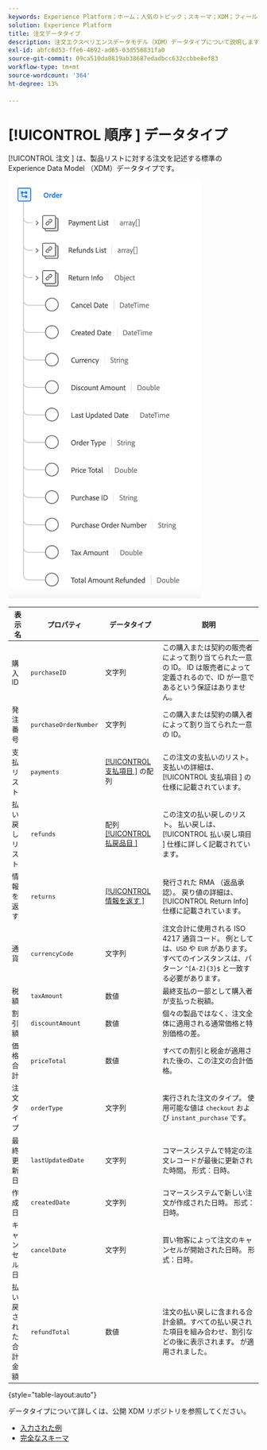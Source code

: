 ```yaml
---
keywords: Experience Platform；ホーム；人気のトピック；スキーマ；XDM；フィールド；スキーマ；スキーマ；順序；データタイプ；データタイプ；データタイプ；
solution: Experience Platform
title: 注文データタイプ
description: 注文エクスペリエンスデータモデル（XDM）データタイプについて説明します。
exl-id: abfc6d53-ffe6-4692-ad65-03d556831fa0
source-git-commit: 09ca510da0819ab38687edadbcc632ccbbe8ef83
workflow-type: tm+mt
source-wordcount: '364'
ht-degree: 13%

---
```


# [!UICONTROL  順序 ] データタイプ

[!UICONTROL  注文 ] は、製品リストに対する注文を記述する標準の Experience Data Model （XDM）データタイプです。

![[!UICONTROL Order] データタイプの図。](../images/data-types/order.png)

| 表示名 | プロパティ | データタイプ | 説明 |
|-------------------------|-------------------------|-----------|------------------------------------------------------------------------------------------------------------------|
| 購入 ID | `purchaseID` | 文字列 | この購入または契約の販売者によって割り当てられた一意の ID。 ID は販売者によって定義されるので、ID が一意であるという保証はありません。 |
| 発注番号 | `purchaseOrderNumber` | 文字列 | この購入または契約の購入者によって割り当てられた一意の ID。 |
| 支払リスト | `payments` | [[!UICONTROL  支払項目 ]](./payment-item.md) の配列 | この注文の支払いのリスト。 支払いの詳細は、[!UICONTROL  支払項目 ] の仕様に記載されています。 |
| 払い戻しリスト | `refunds` | 配列 [[!UICONTROL  払戻品目 ]](./refund-item.md) | この注文の払い戻しのリスト。 払い戻しは、[!UICONTROL  払い戻し項目 ] 仕様に詳しく記載されています。 |
| 情報を返す | `returns` | [[!UICONTROL  情報を返す ]](./return.md) | 発行された RMA （返品承認）。 戻り値の詳細は、[!UICONTROL Return Info] 仕様に記載されています。 |
| 通貨 | `currencyCode` | 文字列 | 注文合計に使用される ISO 4217 通貨コード。 例としては、`USD` や `EUR` があります。 すべてのインスタンスは、パターン `^[A-Z]{3}$` と一致する必要があります。 |
| 税額 | `taxAmount` | 数値 | 最終支払の一部として購入者が支払った税額。 |
| 割引額 | `discountAmount` | 数値 | 個々の製品ではなく、注文全体に適用される通常価格と特別価格の差。 |
| 価格合計 | `priceTotal` | 数値 | すべての割引と税金が適用された後の、この注文の合計価格。 |
| 注文タイプ | `orderType` | 文字列 | 実行された注文のタイプ。 使用可能な値は `checkout` および `instant_purchase` です。 |
| 最終更新日 | `lastUpdatedDate` | 文字列 | コマースシステムで特定の注文レコードが最後に更新された時間。 形式：日時。 |
| 作成日 | `createdDate` | 文字列 | コマースシステムで新しい注文が作成された日時。 形式：日時。 |
| キャンセル日 | `cancelDate` | 文字列 | 買い物客によって注文のキャンセルが開始された日時。 形式：日時。 |
| 払い戻された合計金額 | `refundTotal` | 数値 | 注文の払い戻しに含まれる合計金額。すべての払い戻された項目を組み合わせ、割引などの後に表示されます。 が適用されました。 |

{style="table-layout:auto"}

データタイプについて詳しくは、公開 XDM リポジトリを参照してください。

* [ 入力された例 ](https://github.com/adobe/xdm/blob/master/components/datatypes/data/order.example.1.json)
* [ 完全なスキーマ ](https://github.com/adobe/xdm/blob/master/components/datatypes/data/order.schema.json)
